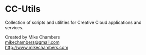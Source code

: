 CC-Utils
========

Collection of scripts and utilities for Creative Cloud applications and services.

Created by Mike Chambers  
mikechambers@gmail.com  
http://www.mikechambers.com
